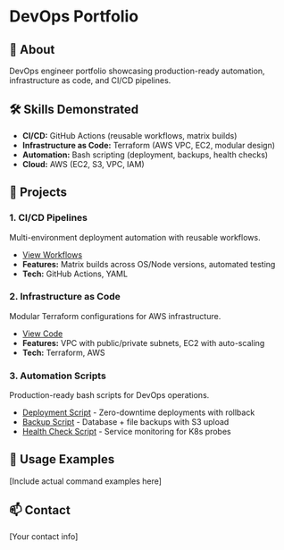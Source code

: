 # DevOps Portfolio

## 👋 About
DevOps engineer portfolio showcasing production-ready automation, 
infrastructure as code, and CI/CD pipelines.

## 🛠️ Skills Demonstrated
- **CI/CD:** GitHub Actions (reusable workflows, matrix builds)
- **Infrastructure as Code:** Terraform (AWS VPC, EC2, modular design)
- **Automation:** Bash scripting (deployment, backups, health checks)
- **Cloud:** AWS (EC2, S3, VPC, IAM)

## 📁 Projects

### 1. CI/CD Pipelines
Multi-environment deployment automation with reusable workflows.
- [View Workflows](.github/workflows/)
- **Features:** Matrix builds across OS/Node versions, automated testing
- **Tech:** GitHub Actions, YAML

### 2. Infrastructure as Code
Modular Terraform configurations for AWS infrastructure.
- [View Code](02-infra-as-code/terraform/)
- **Features:** VPC with public/private subnets, EC2 with auto-scaling
- **Tech:** Terraform, AWS

### 3. Automation Scripts
Production-ready bash scripts for DevOps operations.
- [Deployment Script](04-automation-scripts/bash/deploy.sh) - Zero-downtime deployments with rollback
- [Backup Script](04-automation-scripts/bash/backup.sh) - Database + file backups with S3 upload
- [Health Check Script](04-automation-scripts/bash/health-check.sh) - Service monitoring for K8s probes

## 🚀 Usage Examples
[Include actual command examples here]

## 📫 Contact
[Your contact info]